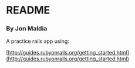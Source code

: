 # README

### By Jon Maldia

A practice rails app using:

[http://guides.rubyonrails.org/getting_started.html](http://guides.rubyonrails.org/getting_started.html)